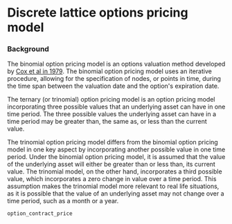 # Discrete lattice options pricing model

### Background
The binomial option pricing model is an options valuation method developed by [Cox et al in 1979](https://www.sciencedirect.com/science/article/abs/pii/0304405X79900151?via%3Dihub).
The binomial option pricing model uses an iterative procedure, allowing for the specification of nodes, or points in time, during the time span between the valuation date and the option's expiration date.

The ternary (or trinomial) option pricing model is an option pricing model incorporating three possible values that an underlying asset can have in one time period. The three possible values the underlying asset can have in a time period may be greater than, the same as, or less than the current value.

The trinomial option pricing model differs from the binomial option pricing model in one key aspect by incorporating another possible value in one time period. Under the binomial option pricing model, it is assumed that the value of the underlying asset will either be greater than or less than, its current value. The trinomial model, on the other hand, incorporates a third possible value, which incorporates a zero change in value over a time period. This assumption makes the trinomial model more relevant to real life situations, as it is possible that the value of an underlying asset may not change over a time period, such as a month or a year.

```@docs
option_contract_price
```
